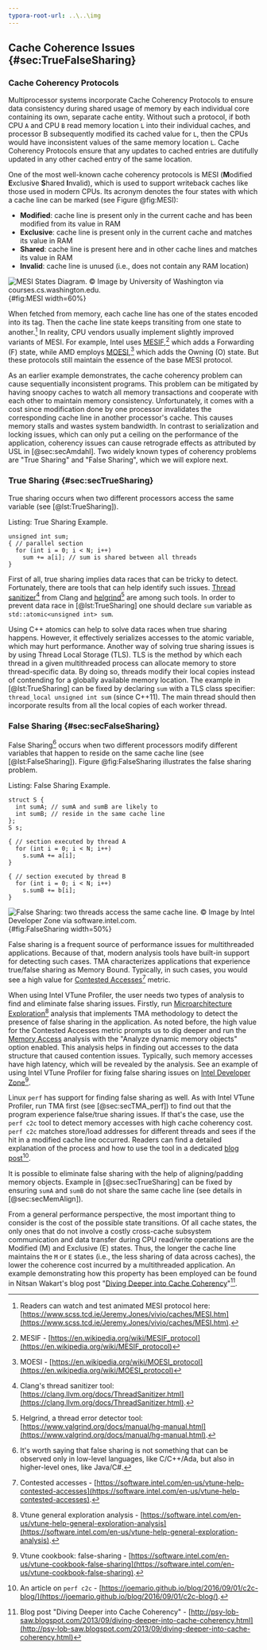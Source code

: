```yaml
---
typora-root-url: ..\..\img
---
```


## Cache Coherence Issues {#sec:TrueFalseSharing}

### Cache Coherency Protocols

Multiprocessor systems incorporate Cache Coherency Protocols to ensure data consistency during shared usage of memory by each individual core containing its own, separate cache entity. Without such a protocol, if both CPU `A` and CPU `B` read memory location `L` into their individual caches, and processor B subsequently modified its cached value for `L`, then the CPUs would have inconsistent values of the same memory location `L`. Cache Coherency Protocols ensure that any updates to cached entries are dutifully updated in any other cached entry of the same location.

One of the most well-known cache coherency protocols is MESI (**M**odified **E**xclusive **S**hared **I**nvalid), which is used to support writeback caches like those used in modern CPUs. Its acronym denotes the four states with which a cache line can be marked (see Figure @fig:MESI):

* **Modified**: cache line is present only in the current cache and has been modified from its value in RAM
* **Exclusive**: cache line is present only in the current cache and matches its value in RAM
* **Shared**: cache line is present here and in other cache lines and matches its value in RAM
* **Invalid**: cache line is unused (i.e., does not contain any RAM location)

![MESI States Diagram. *© Image by University of Washington via courses.cs.washington.edu.*](../../img/mt-perf/MESI_Cache_Diagram.jpg){#fig:MESI width=60%}

When fetched from memory, each cache line has one of the states encoded into its tag. Then the cache line state keeps transiting from one state to another.[^25] In reality, CPU vendors usually implement slightly improved variants of MESI. For example, Intel uses [MESIF](https://en.wikipedia.org/wiki/MESIF_protocol),[^26] which adds a Forwarding (F) state, while AMD employs [MOESI](https://en.wikipedia.org/wiki/MOESI_protocol),[^27] which adds the Owning (O) state. But these protocols still maintain the essence of the base MESI protocol.

As an earlier example demonstrates, the cache coherency problem can cause sequentially inconsistent programs. This problem can be mitigated by having snoopy caches to watch all memory transactions and cooperate with each other to maintain memory consistency. Unfortunately, it comes with a cost since modification done by one processor invalidates the corresponding cache line in another processor's cache. This causes memory stalls and wastes system bandwidth. In contrast to serialization and locking issues, which can only put a ceiling on the performance of the application, coherency issues can cause retrograde effects as attributed by USL in [@sec:secAmdahl]. Two widely known types of coherency problems are "True Sharing" and "False Sharing", which we will explore next.

### True Sharing {#sec:secTrueSharing}

True sharing occurs when two different processors access the same variable (see [@lst:TrueSharing]).

Listing: True Sharing Example.

~~~~ {#lst:TrueSharing .cpp}
unsigned int sum;
{ // parallel section
  for (int i = 0; i < N; i++)
    sum += a[i]; // sum is shared between all threads
}
~~~~~~~~~~~~~~~~~~~~~~~~~~~~~~~~~~~~~~~~~~~~~~~~~

First of all, true sharing implies data races that can be tricky to detect. Fortunately, there are tools that can help identify such issues. [Thread sanitizer](https://clang.llvm.org/docs/ThreadSanitizer.html)[^30] from Clang and [helgrind](https://www.valgrind.org/docs/manual/hg-manual.html)[^31] are among such tools. In order to prevent data race in [@lst:TrueSharing] one should declare `sum` variable as `std::atomic<unsigned int> sum`.

Using C++ atomics can help to solve data races when true sharing happens. However, it effectively serializes accesses to the atomic variable, which may hurt performance. Another way of solving true sharing issues is by using Thread Local Storage (TLS). TLS is the method by which each thread in a given multithreaded process can allocate memory to store thread-specific data. By doing so, threads modify their local copies instead of contending for a globally available memory location. The example in [@lst:TrueSharing] can be fixed by declaring `sum` with a TLS class specifier: `thread_local unsigned int sum` (since C++11). The main thread should then incorporate results from all the local copies of each worker thread.

### False Sharing {#sec:secFalseSharing}

False Sharing[^29] occurs when two different processors modify different variables that happen to reside on the same cache line (see [@lst:FalseSharing]). Figure @fig:FalseSharing illustrates the false sharing problem.

Listing: False Sharing Example.

~~~~ {#lst:FalseSharing .cpp}
struct S {
  int sumA; // sumA and sumB are likely to
  int sumB; // reside in the same cache line
};
S s;

{ // section executed by thread A
  for (int i = 0; i < N; i++)
    s.sumA += a[i];
}

{ // section executed by thread B
  for (int i = 0; i < N; i++)
    s.sumB += b[i];
}
~~~~~~~~~~~~~~~~~~~~~~~~~~~~~~~~~~~~~~~~~~~~~~~~~

![False Sharing: two threads access the same cache line. *© Image by Intel Developer Zone via software.intel.com.*](../../img/mt-perf/FalseSharing.jpg){#fig:FalseSharing width=50%}

False sharing is a frequent source of performance issues for multithreaded applications. Because of that, modern analysis tools have built-in support for detecting such cases. TMA characterizes applications that experience true/false sharing as Memory Bound. Typically, in such cases, you would see a high value for [Contested Accesses](https://software.intel.com/en-us/vtune-help-contested-accesses)[^18] metric.

When using Intel VTune Profiler, the user needs two types of analysis to find and eliminate false sharing issues. Firstly, run [Microarchitecture Exploration](https://software.intel.com/en-us/vtune-help-general-exploration-analysis)[^19] analysis that implements TMA methodology to detect the presence of false sharing in the application. As noted before, the high value for the Contested Accesses metric prompts us to dig deeper and run the [Memory Access](https://software.intel.com/en-us/vtune-help-memory-access-analysis) analysis with the "Analyze dynamic memory objects" option enabled. This analysis helps in finding out accesses to the data structure that caused contention issues. Typically, such memory accesses have high latency, which will be revealed by the analysis. See an example of using Intel VTune Profiler for fixing false sharing issues on [Intel Developer Zone](https://software.intel.com/en-us/vtune-cookbook-false-sharing)[^20].

Linux `perf` has support for finding false sharing as well. As with Intel VTune Profiler, run TMA first (see [@sec:secTMA_perf]) to find out that the program experience false/true sharing issues. If that's the case, use the `perf c2c` tool to detect memory accesses with high cache coherency cost. `perf c2c` matches store/load addresses for different threads and sees if the hit in a modified cache line occurred. Readers can find a detailed explanation of the process and how to use the tool in a dedicated [blog post](https://joemario.github.io/blog/2016/09/01/c2c-blog/)[^21].

It is possible to eliminate false sharing with the help of aligning/padding memory objects. Example in [@sec:secTrueSharing] can be fixed by ensuring `sumA` and `sumB` do not share the same cache line (see details in [@sec:secMemAlign]).

From a general performance perspective, the most important thing to consider is the cost of the possible state transitions. Of all cache states, the only ones that do not involve a costly cross-cache subsystem communication and data transfer during CPU read/write operations are the Modified (M) and Exclusive (E) states. Thus, the longer the cache line maintains the `M` or `E` states (i.e., the less sharing of data across caches), the lower the coherence cost incurred by a multithreaded application. An example demonstrating how this property has been employed can be found in Nitsan Wakart's blog post "[Diving Deeper into Cache Coherency](http://psy-lob-saw.blogspot.com/2013/09/diving-deeper-into-cache-coherency.html)"[^28].

[^18]: Contested accesses - [https://software.intel.com/en-us/vtune-help-contested-accesses](https://software.intel.com/en-us/vtune-help-contested-accesses).
[^19]: Vtune general exploration analysis - [https://software.intel.com/en-us/vtune-help-general-exploration-analysis](https://software.intel.com/en-us/vtune-help-general-exploration-analysis).
[^20]: Vtune cookbook: false-sharing - [https://software.intel.com/en-us/vtune-cookbook-false-sharing](https://software.intel.com/en-us/vtune-cookbook-false-sharing).
[^21]: An article on `perf c2c` - [https://joemario.github.io/blog/2016/09/01/c2c-blog/](https://joemario.github.io/blog/2016/09/01/c2c-blog/).
[^25]: Readers can watch and test animated MESI protocol here: [https://www.scss.tcd.ie/Jeremy.Jones/vivio/caches/MESI.htm](https://www.scss.tcd.ie/Jeremy.Jones/vivio/caches/MESI.htm).
[^26]: MESIF - [https://en.wikipedia.org/wiki/MESIF_protocol](https://en.wikipedia.org/wiki/MESIF_protocol)
[^27]: MOESI - [https://en.wikipedia.org/wiki/MOESI_protocol](https://en.wikipedia.org/wiki/MOESI_protocol)
[^28]: Blog post "Diving Deeper into Cache Coherency" - [http://psy-lob-saw.blogspot.com/2013/09/diving-deeper-into-cache-coherency.html](http://psy-lob-saw.blogspot.com/2013/09/diving-deeper-into-cache-coherency.html)
[^29]: It's worth saying that false sharing is not something that can be observed only in low-level languages, like C/C++/Ada, but also in higher-level ones, like Java/C#.
[^30]: Clang's thread sanitizer tool: [https://clang.llvm.org/docs/ThreadSanitizer.html](https://clang.llvm.org/docs/ThreadSanitizer.html).
[^31]: Helgrind, a thread error detector tool: [https://www.valgrind.org/docs/manual/hg-manual.html](https://www.valgrind.org/docs/manual/hg-manual.html).
